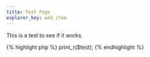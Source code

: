 ```yaml
---
title: Test Page
explorer_key: add_item
---
```

This is a test to see if it works

{% highlight php %}
    print_r($test);
{% endhighlight %}